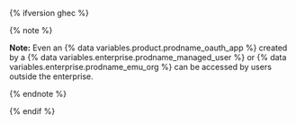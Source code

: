 {% ifversion ghec %}

{% note %}

**Note:** Even an {% data variables.product.prodname_oauth_app %} created by a {% data variables.enterprise.prodname_managed_user %} or {% data variables.enterprise.prodname_emu_org %} can be accessed by users outside the enterprise.

{% endnote %}

{% endif %}
